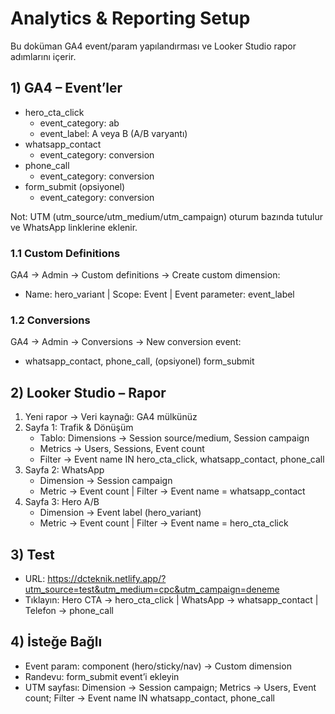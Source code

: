 # Analytics & Reporting Setup

Bu doküman GA4 event/param yapılandırması ve Looker Studio rapor adımlarını içerir.

## 1) GA4 – Event’ler

- hero_cta_click
  - event_category: ab
  - event_label: A veya B (A/B varyantı)
- whatsapp_contact
  - event_category: conversion
- phone_call
  - event_category: conversion
- form_submit (opsiyonel)
  - event_category: conversion

Not: UTM (utm_source/utm_medium/utm_campaign) oturum bazında tutulur ve WhatsApp linklerine eklenir.

### 1.1 Custom Definitions
GA4 → Admin → Custom definitions → Create custom dimension:
- Name: hero_variant | Scope: Event | Event parameter: event_label

### 1.2 Conversions
GA4 → Admin → Conversions → New conversion event:
- whatsapp_contact, phone_call, (opsiyonel) form_submit

## 2) Looker Studio – Rapor
1. Yeni rapor → Veri kaynağı: GA4 mülkünüz
2. Sayfa 1: Trafik & Dönüşüm
   - Tablo: Dimensions → Session source/medium, Session campaign
   - Metrics → Users, Sessions, Event count
   - Filter → Event name IN hero_cta_click, whatsapp_contact, phone_call
3. Sayfa 2: WhatsApp
   - Dimension → Session campaign
   - Metric → Event count | Filter → Event name = whatsapp_contact
4. Sayfa 3: Hero A/B
   - Dimension → Event label (hero_variant)
   - Metric → Event count | Filter → Event name = hero_cta_click

## 3) Test
- URL: https://dcteknik.netlify.app/?utm_source=test&utm_medium=cpc&utm_campaign=deneme
- Tıklayın: Hero CTA → hero_cta_click | WhatsApp → whatsapp_contact | Telefon → phone_call

## 4) İsteğe Bağlı
- Event param: component (hero/sticky/nav) → Custom dimension
- Randevu: form_submit event’i ekleyin
- UTM sayfası: Dimension → Session campaign; Metrics → Users, Event count; Filter → Event name IN whatsapp_contact, phone_call
